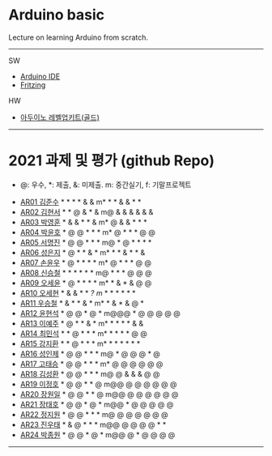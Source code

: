 # Arduino basic
Lecture on learning Arduino from scratch.


---

SW

- [Arduino IDE](https://www.arduino.cc/)
- [Fritzing](http://fritzing.org/download/)

HW

- [아두이노 레벨업키트(골드)](https://www.devicemart.co.kr/goods/view?no=12170416)

---

# 2021 과제 및 평가 (github Repo)
* @: 우수, *: 제출, &: 미제출.  m: 중간실기, f: 기말프로젝트

- [AR01 김준수](https://github.com/96wnstn/AR01) * * * * & & m* * * & & * *
- [AR02 김현서](https://github.com/HyunSeo0928/ar02) * * @ & * & m@ & & & & & &
- [AR03 박영훈](https://github.com/hunypark/ar03) * & & * * & m* @ & & * * *
- [AR04 박윤호](https://github.com/yoonho0624/ar04) * @ @ * * * m* @ * * * @ @
- [AR05 서명진](https://github.com/smj3343/ar05) * @ @ * * * m@ * @ * * * *
- [AR06 성은지](https://github.com/eun-jiii/ar06) * @ * * & * m* * * & * * &
- [AR07 손윤우](https://github.com/yunuu/AR07) * @ * * * * m* @ * * * @ @
- [AR08 신승철](https://github.com/kdkh96/AR08) * * * * * * m@ * * * @ @ @
- [AR09 오세윤](https://github.com/chilledlife/ar09) * @ * * * * m* * & * & @ @
- [AR10 오세현](https://github.com/Ohsaehyeon/AR10) * & & * * *? m* * * * * * *
- [AR11 우승철](https://github.com/woo-seung-cheol/ar11) * & * * & * m* * & * & @ *
- [AR12 윤현석](https://github.com/yhs11116/AR12) * @ @ * @ * m@@@ * @ @ @ @ @
- [AR13 이예주](https://github.com/JJangyeJJangju/ar13) * @ * * & * m* * * * * & &
- [AR14 최민석](https://github.com/cmsinje/AR14) * * @ * * * m* * * * * @ @
- [AR15 강지환](https://github.com/qkqh9635/ar15) * * @ * * * m* * * * * * *
- [AR16 성인제](https://github.com/nsa32300/ar16) * @ @ * * * m@ * @ @ @ * @
- [AR17 고태승](https://github.com/xotmddlsp2/AR17/) * @ @ * * * m* @ @ @ @ @ @
- [AR18 김성환](https://github.com/Seong-Hwan99/AR-18) * @ @ * * * m@ @ & & & @ @
- [AR19 이정호](https://github.com/LOLMGs/AR19) * @ @ * * @ m@@ @ @ @ @ @ @
- [AR20 장원일](https://github.com/jangeleven/AR20) * @ @ * * @ m@@ @ @ @ @ @ @
- [AR21 장태호](https://github.com/HINEET/AR21) * @ @ * @ * m@@ * @ @ @ @ @
- [AR22 정지원](https://github.com/lalalalalra/AR22) * @ @ * * * m@ @ @ @ @ @ @
- [AR23 진우태](https://github.com/Wjkdj/AR23) * & @ * * * m@@ @ @ @ @ * *
- [AR24 박종원](https://github.com/monegit/arduino-prj) * @ @ * @ * m@@ @ * @ @ @ @

---




